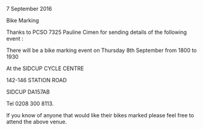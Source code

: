 7 September 2016

Bike Marking

Thanks to PCSO 7325 Pauline Cimen for sending details of the following event :

There will be a bike marking event on Thursday 8th September from 1800 to 1930

At the SIDCUP CYCLE CENTRE

142-146 STATION ROAD

SIDCUP DA157AB

Tel 0208 300 8113.

If you know of anyone that would like their bikes marked please feel free to attend the above venue.
